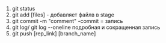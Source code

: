 1. git status
2. git add [files] - добавляет файлв в stage
3. git commit -m "comment" -commit = запись
4. git log/ git log --oneline подробная и сокращенная запись
5. git push [rep_link] [branch_name] 